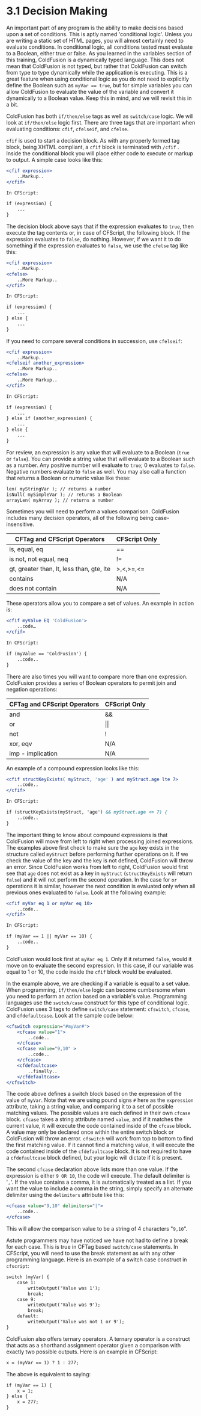 # 3.1 Decision Making

An important part of any program is the ability to make decisions based upon a set of conditions. This is aptly named 'conditional logic'. Unless you are writing a static set of HTML pages, you will almost certainly need to evaluate conditions. In conditional logic, all conditions tested must evaluate to a Boolean, either true or false. As you learned in the variables section of this training, ColdFusion is a dynamically typed language. This does not mean that ColdFusion is not typed, but rather that ColdFusion can switch from type to type dynamically while the application is executing. This is a great feature when using conditional logic as you do not need to explicitly define the Boolean such as `myVar == true`, but for simple variables you can allow ColdFusion to evaluate the value of the variable and convert it dynamically to a Boolean value. Keep this in mind, and we will revisit this in a bit.

ColdFusion has both `if/then/else` tags as well as `switch/case` logic. We will look at `if/then/else` logic first. There are three tags that are important when evaluating conditions: `cfif`, `cfelseif`, and `cfelse`.

`cfif` is used to start a decision block. As with any properly formed tag block, being XHTML compliant, a `cfif` block is terminated with `/cfif` . Inside the conditional block you will place either code to execute or markup to output. A simple case looks like this:

```cfml
<cfif expression>
    ..Markup..
</cfif>

In CFScript:

if (expression) {
    ...
}
```

The decision block above says that if the expression evaluates to `true`, then execute the tag contents or, in case of CFScript, the following block. If the expression evaluates to `false`, do nothing. However, if we want it to do something if the expression evaluates to `false`, we use the `cfelse` tag like this:

```cfml
<cfif expression>
    ..Markup..
<cfelse>
    ..More Markup..
</cfif>

In CFScript:

if (expression) {
    ...
} else {
    ...
}
```

If you need to compare several conditions in succession, use `cfelseif`:

```cfml
<cfif expression>
    ..Markup..
<cfelseif another_expression>
    ..More Markup..
<cfelse>
    ..More Markup..
</cfif>

In CFScript:

if (expression) {
    ...
} else if (another_expression) {
    ...
} else {
    ...
}
```

For review, an expression is any value that will evaluate to a Boolean (`true` or `false`). You can provide a string value that will evaluate to a Boolean such as a number. Any positive number will evaluate to `true`; 0 evaluates to `false`. Negative numbers evaluate to `false` as well. You may also call a function that returns a Boolean or numeric value like these:

```cfml
len( myStringVar ); // returns a number
isNull( mySimpleVar ); // returns a Boolean
arrayLen( myArray ); // returns a number
```

Sometimes you will need to perform a values comparison. ColdFusion includes many decision operators, all of the following being case-insensitive.

| CFTag and CFScript Operators | CFScript Only |
| --- | --- |
| is, equal, eq | == |
| is not, not equal, neq | != |
| gt, greater than, lt, less than, gte, lte | >,<,>=,<= |
| contains | N/A |
| does not contain | N/A |

These operators allow you to compare a set of values. An example in action is:

```cfml
<cfif myValue EQ 'ColdFusion'>
    ..code…
</cfif>

In CFScript:

if (myValue == 'ColdFusion') {
    ..code..
}
```

There are also times you will want to compare more than one expression. ColdFusion provides a series of Boolean operators to permit join and negation operations:

| CFTag and CFScript Operators | CFScript Only |
| --- | --- |
| and | && |
| or | \|\| |
| not | ! |
| xor, eqv | N/A |
| imp - implication | N/A |

An example of a compound expression looks like this:

```cfml
<cfif structKeyExists( myStruct, 'age' ) and myStruct.age lte 7>
    ..code..
</cfif>

In CFScript:

if (structKeyExists(myStruct, 'age') && myStruct.age <= 7) {
    ..code..
}
```

The important thing to know about compound expressions is that ColdFusion will move from left to right when processing joined expressions. The examples above first check to make sure the `age` key exists in the structure called `myStruct` before performing further operations on it. If we check the value of the key and the key is not defined, ColdFusion will throw an error. Since ColdFusion works from left to right, ColdFusion would first see that `age` does not exist as a key in `myStruct` (`structKeyExists` will return `false`) and it will not perform the second operation. In the case for `or` operations it is similar, however the next condition is evaluated only when all previous ones evaluated to `false`. Look at the following example:

```cfml
<cfif myVar eq 1 or myVar eq 10>
    ..code..
</cfif>

In CFScript:

if (myVar == 1 || myVar == 10) {
    ..code..
}
```

ColdFusion would look first at `myVar eq 1`. Only if it returned `false`, would it move on to evaluate the second expression. In this case, if our variable was equal to 1 or 10, the code inside the `cfif` block would be evaluated.

In the example above, we are checking if a variable is equal to a set value. When programming, `if/then/else` logic can become cumbersome when you need to perform an action based on a variable's value. Programming languages use the `switch/case` construct for this type of conditional logic. ColdFusion uses 3 tags to define `switch/case` statement: `cfswitch`, `cfcase`, and `cfdefaultcase`. Look at the sample code below:

```cfml
<cfswitch expression="#myVar#">
    <cfcase value="1">
        ..code..
    </cfcase>
    <cfcase value="9,10" >
        ..code..
    </cfcase>
    <cfdefaultcase>
        ..finally..
    </cfdefaultcase>
</cfswitch>
```

The code above defines a switch block based on the expression of the value of `myVar`. Note that we are using pound signs `#` here as the `expression` attribute, taking a string value, and comparing it to a set of possible matching values. The possible values are each defined in their own `cfcase` block. `cfcase` takes a string attribute named `value`, and if it matches the current value, it will execute the code contained inside of the `cfcase` block. A value may only be declared once within the entire switch block or ColdFusion will throw an error. `cfswitch` will work from top to bottom to find the first matching value. If it cannot find a matching value, it will execute the code contained inside of the `cfdefaultcase` block. It is not required to have a `cfdefaultcase` block defined, but your logic will dictate if it is present.

The second `cfcase` declaration above lists more than one value. If the expression is either `9 OR 10`, the code will execute. The default delimiter is '`,`'. If the value contains a comma, it is automatically treated as a list. If you want the value to include a comma in the string, simply specify an alternate delimiter using the `delimiters` attribute like this:

```cfml
<cfcase value="9,10" delimiters="|">
    ..code..
</cfcase>
```

This will allow the comparison value to be a string of 4 characters "`9,10`".

Astute programmers may have noticed we have not had to define a break for each case. This is true in CFTag based `switch/case` statements. In CFScript, you will need to use the break statement as with any other programming language. Here is an example of a switch case construct in `cfscript`:

```cfml
switch (myVar) {
    case 1:
        writeOutput('Value was 1');
        break;
    case 9:
        writeOutput('Value was 9');
        break;
    default:
        writeOutput('Value was not 1 or 9');
}
```

ColdFusion also offers ternary operators. A ternary operator is a construct that acts as a shorthand assignment operator given a comparison with exactly two possible outputs. Here is an example in CFScript:

```cfml
x = (myVar == 1) ? 1 : 277;
```

The above is equivalent to saying:

```cfml
if (myVar == 1) {
    x = 1;
} else {
    x = 277;
}
```
